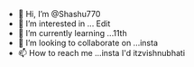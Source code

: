 - 👋 Hi, I’m @Shashu770
- 👀 I’m interested in ... Edit
- 🌱 I’m currently learning ...11th
- 💞️ I’m looking to collaborate on ...insta
- 📫 How to reach me ...insta I'd itzvishnubhati

<!---
Shashu770/Shashu770 is a ✨ special ✨ repository because its `README.md` (this file) appears on your GitHub profile.
You can click the Preview link to take a look at your changes.
--->
